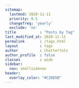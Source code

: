 ```yaml
---
sitemap:
  lastmod: 2020-11-11
  priority: 0.5
  changefreq: 'yearly'
  exclude: 'no'
title           : "Posts by Tag"
last_modified_at: 2020-11-11
permalink       : /tags.html
layout          : tags
author          : Chattertots
author_profile  : false
classes         : wide
sidebar:
  nav: smallsidenav
header:
  overlay_color: "#C2DD5B"
---
```

